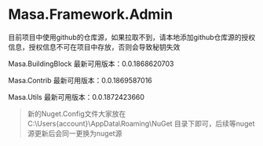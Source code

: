 # Masa.Framework.Admin

目前项目中使用github的仓库源，如果拉取不到，请本地添加github仓库源的授权信息，授权信息不可在项目中存放，否则会导致秘钥失效

Masa.BuildingBlock 最新可用版本：0.0.1868620703

Masa.Contrib 最新可用版本：0.0.1869587016

Masa.Utils 最新可用版本：0.0.1872423660

> 新的Nuget.Config文件大家放在C:\Users\{account}\AppData\Roaming\NuGet 目录下即可，后续等nuget源更新后会同一更换为nuget源

